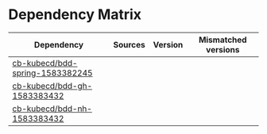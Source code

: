 # Dependency Matrix

Dependency | Sources | Version | Mismatched versions
---------- | ------- | ------- | -------------------
[cb-kubecd/bdd-spring-1583382245](https://github.com/cb-kubecd/bdd-spring-1583382245.git) |  | []() | 
[cb-kubecd/bdd-gh-1583383432](https://github.com/cb-kubecd/bdd-gh-1583383432.git) |  | []() | 
[cb-kubecd/bdd-nh-1583383432](https://github.com/cb-kubecd/bdd-nh-1583383432.git) |  | []() | 
